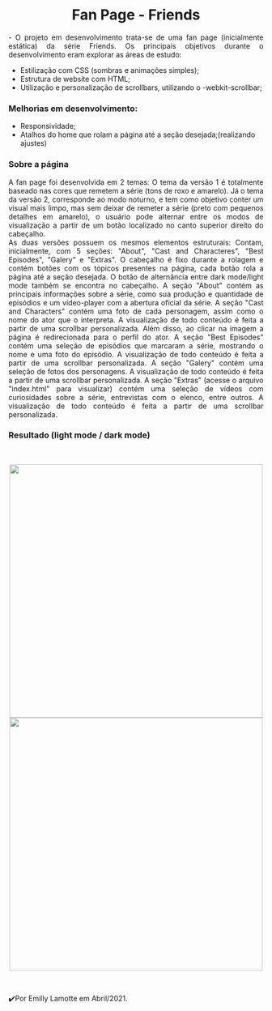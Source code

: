 
<h1 align="center">Fan Page - Friends</h1> 
<p align="justify">
    -  O projeto em desenvolvimento trata-se de uma fan page (inicialmente estática) da série Friends. Os principais objetivos durante o desenvolvimento eram explorar as áreas de estudo:<br>
  
 - Estilização com CSS (sombras e animações simples);
 - Estrutura de website com HTML;
 - Utilização e personalização de scrollbars, utilizando o -webkit-scrollbar;
 
  <h3>Melhorias em desenvolvimento:</h3>
 
 - Responsividade;
 - Atalhos do home que rolam a página até a seção desejada;(realizando ajustes)
 </p>
 <h3> Sobre a página</h3>
<p align="justify">
   A fan page foi desenvolvida em 2 temas: O tema  da versão 1 é totalmente baseado nas cores que remetem a série (tons de roxo e amarelo). Já o tema da versão 2, corresponde ao modo noturno, e tem como objetivo conter um visual mais limpo, mas sem deixar de remeter a série (preto com pequenos detalhes em amarelo), o usuário pode alternar entre os modos de visualização a partir de um botão localizado no canto superior direito do cabeçalho.<br>
    As duas versões possuem os mesmos elementos estruturais: Contam, inicialmente, com 5 seções: "About", "Cast and Characteres", "Best Episodes", "Galery" e "Extras". O cabeçalho é fixo durante a rolagem e contém botões com os tópicos presentes na página, cada botão rola a página até a seção desejada. O botão de alternância entre dark mode/light mode também se encontra no cabeçalho. A seção "About" contém as principais informações sobre a série, como sua produção e quantidade de episódios e um vídeo-player com a abertura oficial da série. A seção "Cast and Characters" contém uma foto de cada personagem, assim como o nome do ator que o interpreta. A visualização de todo conteúdo é feita a partir de uma scrollbar personalizada. Além disso, ao clicar na imagem a página é redirecionada para o perfil do ator. A seção "Best Episodes" contém uma seleção de episódios que marcaram a série, mostrando o nome e uma foto do episódio. A visualização de todo conteúdo é feita a partir de uma scrollbar personalizada. A seção "Galery" contém uma seleção de fotos dos personagens. A visualização de todo conteúdo é feita a partir de uma scrollbar personalizada. A seção "Extras" (acesse o arquivo "index.html" para visualizar) contém uma seleção de vídeos com curiosidades sobre a série, entrevistas com o elenco, entre outros. A visualização de todo conteúdo é feita a partir de uma scrollbar personalizada.<br>
</p>

<h3 align="justify">Resultado (light mode / dark mode)</h3> 
<br>
<p align="center"> 
  <img src="https://user-images.githubusercontent.com/79487290/115165450-52c98d80-a084-11eb-90d3-9e3e2cd0a182.PNG" width="500"/>
  <img src="https://user-images.githubusercontent.com/79487290/115165472-683eb780-a084-11eb-8f9d-bc6f2e516816.PNG" width="500"/>
</p>

<br>

  
 
 ✔️Por Emilly Lamotte em Abril/2021.



 

